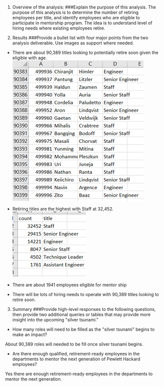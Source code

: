 1. Overview of the analysis: 
###Explain the purpose of this analysis.
The purpose of this analysis is to determine the number of retiring employees per title, and identify employees who are eligible to participate in mentorship program. The idea is to understand level of hiring needs where existing employees retire.
 
2. Results 
###Provide a bullet list with four major points from the two analysis deliverable. Use images as support where needed.
- There are about 90,389 titles looking to potentially retire soon given the eligible with age. 
![image](Data/retiringsoon.png)

- Retiring titles are the highest with Staff at 32,452.
![image](Data/retiringtitles.png)

- There are about 1941 employees eligible for mentor ship

- There will be lots of hiring needs to operate with 90,389 titles looking to retire soon.

3. Summary 
###Provide high-level responses to the following questions, then provide two additional queries or tables that may provide more insight into the upcoming "silver tsunami."

- How many roles will need to be filled as the "silver tsunami" begins to make an impact?

About 90,389 roles will needed to be fill once silver tsunami begins.

- Are there enough qualified, retirement-ready employees in the departments to mentor the next generation of Pewlett Hackard employees?

Yes there are enough retirement-ready employees in the departments to mentor the next generation. 
